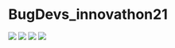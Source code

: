 # BugDevs_innovathon21
![](images/ss1.png)
![](images/ss2.png)
![](images/ss3.png)
![](images/ss7.png)
